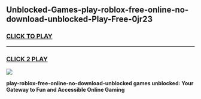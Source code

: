 
## Unblocked-Games-play-roblox-free-online-no-download-unblocked-Play-Free-0jr23
<h3>
<a href="https://premium76.site?title=play-roblox-free-online-no-download-unblocked&ref=10A">CLICK TO PLAY</a></h3>
<hr>

<h3>
<a href="https://premium76.site?title=play-roblox-free-online-no-download-unblocked&ref=10A">CLICK 2 PLAY</a>
  
</h3>

<a href="https://premium76.site?title=play-roblox-free-online-no-download-unblocked&ref=10A"><img src="https://clearcache.store/games.png"></a>


**play-roblox-free-online-no-download-unblocked games unblocked: Your Gateway to Fun and Accessible Online Gaming**
